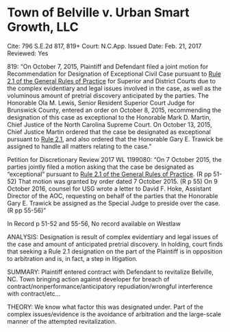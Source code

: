 # Town of Belville v. Urban Smart Growth, LLC

Cite: 796 S.E.2d 817, 819+
Court: N.C.App.
Issued Date: Feb. 21, 2017
Reviewed: Yes

819: “On October 7, 2015, Plaintiff and Defendant filed a joint motion for Recommendation for Designation of Exceptional Civil Case pursuant to [Rule 2.1 of the General Rules of Practice](https://1.next.westlaw.com/Link/Document/FullText?findType=L&pubNum=1008947&cite=NCRSUPDR2.1&originatingDoc=I0e48fa80f89811e6b28da5a53aeba485&refType=LQ&originationContext=document&transitionType=DocumentItem&ppcid=a8c59d445989455390f7d43c332eb884&contextData=(sc.Search)) for Superior and District Courts due to the complex evidentiary and legal issues involved in the case, as well as the voluminous amount of pretrial discovery anticipated by the parties. The Honorable Ola M. Lewis, Senior Resident Superior Court Judge for Brunswick County, entered an order on October 8, 2015, recommending the designation of this case as exceptional to the Honorable Mark D. Martin, Chief Justice of the North Carolina Supreme Court. On October 13, 2015, Chief Justice Martin ordered that the case be designated as exceptional pursuant to [Rule 2.1](https://1.next.westlaw.com/Link/Document/FullText?findType=L&pubNum=1008947&cite=NCRSUPDR2.1&originatingDoc=I0e48fa80f89811e6b28da5a53aeba485&refType=LQ&originationContext=document&transitionType=DocumentItem&ppcid=a8c59d445989455390f7d43c332eb884&contextData=(sc.Search)), and also ordered that the Honorable Gary E. Trawick be assigned to handle all matters relating to the case.”

Petition for Discretionary Review 2017 WL 1199080: “On 7 October 2015, the parties jointly filed a motion asking that the case be designated as “exceptional” pursuant to [Rule 2.1 of the General Rules of Practice](https://1.next.westlaw.com/Link/Document/FullText?findType=L&pubNum=1008947&cite=NCRSUPDR2.1&originatingDoc=I17f5dd37186211e79822eed485bc7ca1&refType=LQ&originationContext=document&transitionType=DocumentItem&ppcid=e0c438a9cab3470db3c3d934cfc191f1&contextData=(sc.RelatedInfo)). (R pp 51-52) That motion was granted by order dated 7 October 2015. (R p 55) On 9 October 2016, counsel for USG wrote a letter to David F. Hoke, Assistant Director of the AOC, requesting on behalf of the parties that the Honorable Gary E. Trawick be assigned as the Special Judge to preside over the case. (R pp 55-56)”

In Record p 51-52 and 55-56, No record available on Westlaw

ANALYSIS: Designation is result of complex evidentiary and legal issues of the case and amount of anticipated pretrial discovery. In holding, court finds that seeking a Rule 2.1 designation on the part of the Plaintiff is in opposition to arbitration and is, in fact, a step in litigation. 

SUMMARY: Plaintiff entered contract with Defendant to revitalize Belville, NC. Town bringing action against developer for breach of contract/nonperformance/anticipatory repudiation/wrongful interference with contract/etc… 

THEORY: We know what factor this was designated under. Part of the complex issues/evidence is the avoidance of arbitration and the large-scale manner of the attempted revitalization.
